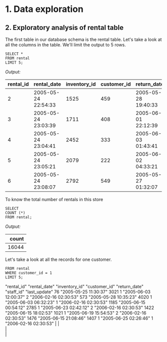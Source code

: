 # 1. Data exploration
## 2. Exploratory analysis of rental table

The first table in our database schema is the rental table. Let's take a look at all the columns in the table. We'll limit the output to 5 rows.

```
SELECT * 
FROM rental
LIMIT 5;
```


*Output:*


 |  rental_id  | 	   rental_date      | inventory_id  |	customer_id |      return_date	   | staff_id |     last_update     |
 |-------------|----------------------|---------------|-------------|---------------------|---------:|---------------------|
 |      2	     |  2005-05-24 22:54:33 |   	 1525	     |     459	    | 2005-05-28 19:40:33 | 	   1	   | 2006-02-16 02:30:53 |
 |      3	     |  2005-05-24 23:03:39 |	    1711	     |     408	    | 2005-06-01 22:12:39 |	    1	   | 2006-02-16 02:30:53 |
 |      4	     |  2005-05-24 23:04:41 |	    2452	     |     333	    | 2005-06-03 01:43:41 |	    2	   | 2006-02-16 02:30:53 |
 |      5	     |  2005-05-24 23:05:21 |	    2079	     |     222	    | 2005-06-02 04:33:21 |	    1	   | 2006-02-16 02:30:53 |
 |      6	     |  2005-05-24 23:08:07 |	    2792	     |     549	    | 2005-05-27 01:32:07 |	    1	   | 2006-02-16 02:30:53 |


To know the total number of rentals in this store

```
SELECT 
COUNT (*) 
FROM rental;
```
*Output:*

|count|
|----:|
|16044|

Let's take a look at all the records for one customer.

```SELECT *
FROM rental
WHERE customer_id = 1
LIMIT 5;
```


"rental_id"	"rental_date"	"inventory_id"	"customer_id"	"return_date"	"staff_id"	"last_update"
76	"2005-05-25 11:30:37"	3021	1	"2005-06-03 12:00:37"	2	"2006-02-16 02:30:53"
573	"2005-05-28 10:35:23"	4020	1	"2005-06-03 06:32:23"	1	"2006-02-16 02:30:53"
1185	"2005-06-15 00:54:12"	2785	1	"2005-06-23 02:42:12"	2	"2006-02-16 02:30:53"
1422	"2005-06-15 18:02:53"	1021	1	"2005-06-19 15:54:53"	2	"2006-02-16 02:30:53"
1476	"2005-06-15 21:08:46"	1407	1	"2005-06-25 02:26:46"	1	"2006-02-16 02:30:53"
|
|     
|    
|     
